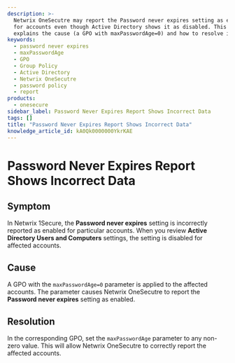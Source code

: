 ```yaml
---
description: >-
  Netwrix OneSecutre may report the Password never expires setting as enabled
  for accounts even though Active Directory shows it as disabled. This article
  explains the cause (a GPO with maxPasswordAge=0) and how to resolve it.
keywords:
  - password never expires
  - maxPasswordAge
  - GPO
  - Group Policy
  - Active Directory
  - Netwrix OneSecutre
  - password policy
  - report
products:
  - onesecure
sidebar_label: Password Never Expires Report Shows Incorrect Data
tags: []
title: "Password Never Expires Report Shows Incorrect Data"
knowledge_article_id: kA0Qk0000000YkrKAE
---
```


# Password Never Expires Report Shows Incorrect Data

## Symptom

In Netwrix 1Secure, the **Password never expires** setting is incorrectly reported as enabled for particular accounts. When you review **Active Directory Users and Computers** settings, the setting is disabled for affected accounts.

## Cause

A GPO with the `maxPasswordAge=0` parameter is applied to the affected accounts. The parameter causes Netwrix OneSecutre to report the **Password never expires** setting as enabled.

## Resolution

In the corresponding GPO, set the `maxPasswordAge` parameter to any non-zero value. This will allow Netwrix OneSecutre to correctly report the affected accounts.

